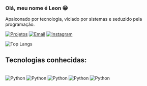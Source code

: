 ### Olá, meu nome é Leon 😁
Apaixonado por tecnologia, viciado por sistemas e seduzido pela programação.

[![Projetos](https://img.shields.io/website?label=Projetos&style=for-the-badge&url=https://leonkjkk.github.io/)](https://leonkjkk.github.io)
[![Email](https://img.shields.io/badge/Gmail-D14836?style=for-the-badge&logo=gmail&logoColor=white)](mailto:victorleonferr4@gmail.com)
[![Instagram](https://img.shields.io/badge/Instagram-E4405F?style=for-the-badge&logo=instagram&logoColor=white)](https://instagram.com/leonkjkk)


![Top Langs](https://github-readme-stats.vercel.app/api/top-langs/?username=leonkjkk&size_weight=0.3&count_weight=0.3)


## Tecnologias conhecidas:
<div style = "display: inline_block"><br/>
    <img align = "center" alt = "Python" src = "https://img.shields.io/badge/Python-14354C?style=for-the-badge&logo=python&logoColor=white" />
    <img align = "center" alt = "Python" src = "https://img.shields.io/badge/MySQL-00000F?style=for-the-badge&logo=mysql&logoColor=white" />
    <img align = "center" alt = "Python" src = "https://img.shields.io/badge/HTML5-E34F26?style=for-the-badge&logo=html5&logoColor=white" />
    <img align = "center" alt = "Python" src = "https://img.shields.io/badge/Arduino-00979D?style=for-the-badge&logo=Arduino&logoColor=white" />
    <img align = "center" alt = "Python" src = "https://img.shields.io/badge/Figma-F24E1E?style=for-the-badge&logo=figma&logoColor=white" />

</div><br/>

